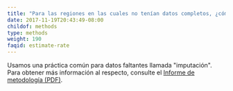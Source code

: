 ```yaml
---
title: "Para las regiones en las cuales no tenían datos completos, ¿cómo calcularon la tasa de desalojo?"
date: 2017-11-19T20:43:49-08:00
childof: methods
type: methods
weight: 190
faqid: estimate-rate
---
```

Usamos una práctica común para datos faltantes llamada "imputación". Para obtener más información al respecto, consulte el  <a href="/docs/Eviction Lab -Methodology Report v.1.0.0.pdf" target="_blank">Informe de metodología (PDF)</a>.
